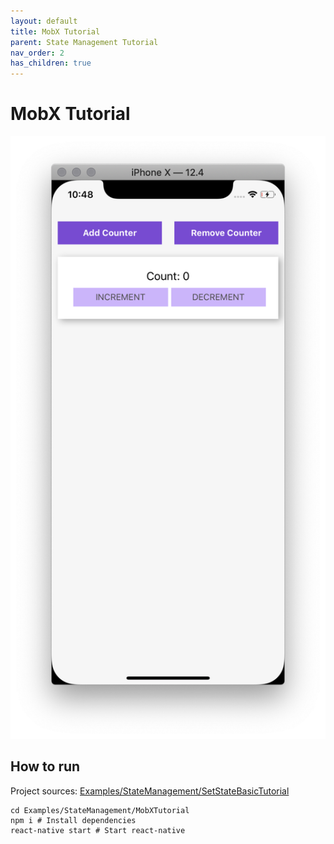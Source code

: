 ```yaml
---
layout: default
title: MobX Tutorial
parent: State Management Tutorial
nav_order: 2
has_children: true
---
```


# MobX Tutorial

![Hello](images/counter.png "Hello React Native")

## How to run 

Project sources: [Examples/StateManagement/SetStateBasicTutorial](https://github.com/JeffGuKang/react-native-tutorial)

```
cd Examples/StateManagement/MobXTutorial
npm i # Install dependencies
react-native start # Start react-native
```